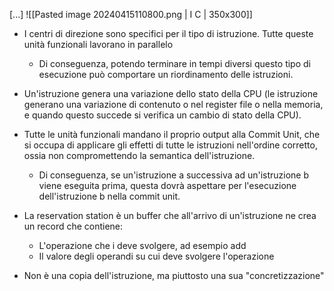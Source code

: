 [...]
![[Pasted image 20240415110800.png | I C | 350x300]]

- I centri di direzione sono specifici per il tipo di istruzione. Tutte queste unità funzionali lavorano in parallelo
	- Di conseguenza, potendo terminare in tempi diversi questo tipo di esecuzione può comportare un riordinamento delle istruzioni.

- Un'istruzione genera una variazione dello stato della CPU (le istruzione generano una variazione di contenuto o nel register file o nella memoria, e quando questo succede si verifica un cambio di stato della CPU).

- Tutte le unità funzionali mandano il proprio output alla Commit Unit, che si occupa di applicare gli effetti di tutte le istruzioni nell'ordine corretto, ossia non compromettendo la semantica dell'istruzione.
	- Di conseguenza, se un'istruzione a successiva ad un'istruzione b viene eseguita prima, questa dovrà aspettare per l'esecuzione dell'istruzione b nella commit unit.

- La reservation station è un buffer che all'arrivo di un'istruzione ne crea un record che contiene:
	- L'operazione che i deve svolgere, ad esempio add
	- Il valore degli operandi su cui deve svolgere l'operazione
- Non è una copia dell'istruzione, ma piuttosto una sua "concretizzazione"


